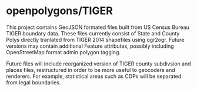 openpolygons/TIGER
==================
This project contains GeoJSON formated files built from US Census Bureau
TIGER boundary data. These files currently consist of State and County
Polys directly tranlated from TIGER 2014 shapefiles using ogr2ogr.
Future versions may contain additional Feature attributes, possibly
including OpenStreetMap format admin polygon tagging.

Future files will include reorganized version of TIGER county subdivsion
and places files, restructured in order to be more useful to geocoders
and renderers. For example, statistical areas such as CDPs will be
separated from legal boundaries.
